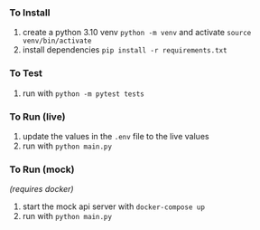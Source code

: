 
### To Install
1. create a python 3.10 venv `python -m venv` and activate `source venv/bin/activate`
2. install dependencies `pip install -r requirements.txt`

### To Test
1. run with `python -m pytest tests`

### To Run (live)
1. update the values in the `.env` file to the live values
2. run with `python main.py`

### To Run (mock)
_(requires docker)_
1. start the mock api server with `docker-compose up`
2. run with `python main.py`
